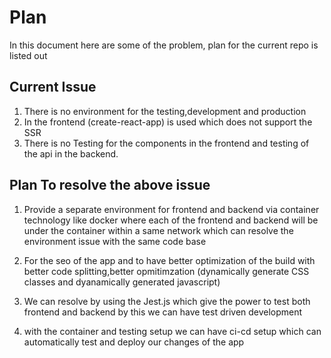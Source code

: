 # Plan

In this document here are some of the problem, plan for the current repo is listed out

## Current Issue

1. There is no environment for the testing,development and production
1. In the frontend (create-react-app) is used which does not support the SSR
1. There is no Testing for the components in the frontend and testing of the api in the backend.

## Plan To resolve the above issue

1. Provide a separate environment for frontend and backend via container technology like docker where each of the frontend and backend will be under the container within a same network which can resolve the environment issue with the same code base

1. For the seo of the app and to have better optimization of the build with better code splitting,better opmitimzation (dynamically generate CSS classes and dyanamically generated javascript)

1. We can resolve by using the Jest.js which give the power to test both frontend and backend by this we can have test driven development

1. with the container and testing setup we can have ci-cd setup which can automatically test and deploy our changes of the app

